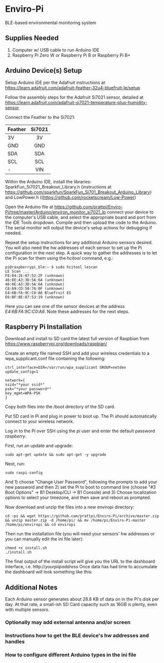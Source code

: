 # Enviro-Pi
BLE-based environmental monitoring system

## Supplies Needed 

1. Computer w/ USB cable to run Arduino IDE
2. Raspberry Pi Zero W or Raspberry Pi B or Raspberry Pi B+

## Arduino Device(s) Setup

Setup Arduino IDE per the Adafruit instructions at https://learn.adafruit.com/adafruit-feather-32u4-bluefruit-le/setup

Follow the assembly steps for the Adafruit Si7021 sensor, detailed at https://learn.adafruit.com/adafruit-si7021-temperature-plus-humidity-sensor

Connect the Feather to the Si7021:

| Feather        | Si7021          | 
| ------------- |:-------------:| 
| 3V     | 3V |
| GND     | GND       |
| SDA | SDA      |
| SCL | SCL      |	
| - | VIN      |

Within the Arduino IDE, install the libraries: SparkFun_Si7021_Breakout_Library.h (instructions at https://github.com/sparkfun/SparkFun_Si701_Breakout_Arduino_Library) and LowPower.h ((https://github.com/rocketscream/Low-Power)

Open the Arduino file at https://github.com/prattpi/Enviro-Pi/tree/master/Arduino/environ_monitor_si7021_lp connect your device to the computer's USB cable, and select the appropriate board and port from the IDE Tools dropdown. Compile and then upload the code to the Arduino. The serial monitor will output the device's setup actions for debugging if needed.

Repeat the setup instructions for any additional Arduino sensors desired. You will also need the hw addresses of each sensor to set up the Pi configuration in the next step. A quick way to gather the addresses is to let the Pi scan for them using the *hcitool* command, e.g.:

	pi@raspberrypi_ble:~ $ sudo hcitool lescan
	LE Scan ...
	F8:04:2E:87:52:2F (unknown)
	46:0E:A3:3D:5A:6A (unknown)
	46:0E:A3:3D:5A:6A (unknown)
	C8:69:CD:50:7A:0F (unknown)
	E4:6B:FA:9C:C0:A6 Bluefruit ES
	E6:BF:8E:87:53:19 (unknown)

Here you can see one of the sensor devices at the address *E4:6B:FA:9C:C0:A6*. Note these addresses for the next steps. 

## Raspberry Pi Installation

Download and install to SD card the latest full version of Raspbian from https://www.raspberrypi.org/downloads/raspbian/

Create an empty file named SSH and add your wireless credentials to a wpa_supplicant.conf file containing the following:

	ctrl_interface=DIR=/var/run/wpa_supplicant GROUP=netdev
	update_config=1

	network={
	ssid="*your ssid*"
	psk="*your password*"
	key_mgmt=WPA-PSK
	}

Copy both files into the /boot directory of the SD card.

Put SD card in Pi and plug in power to boot up. The Pi should automatically connect to your wireless network. 

Log in to the Pi over SSH using the *pi* user and enter the default password *raspberry*.

First, run an update and upgrade: 

	sudo apt-get update && sudo apt-get -y upgrade  

Next, run:

	sudo raspi-config 
	
And 1) choose "Change User Password", following the prompts to add your new password and then 2) set the Pi to boot to command line (choose "#3 Boot Options" -> B1 Desktop/CLI -> B1 Console) and 3) Choose localization options to select your timezone, and then save and reboot as prompted.

Now download and unzip the files into a new enviropi directory:

	cd ~pi && wget https://github.com/prattpi/Enviro-Pi/archive/master.zip && unzip master.zip -d /home/pi/ && mv /home/pi/Enviro-Pi-master /home/pi/enviropi && cd enviropi

Then run the installation file (you will need your sensors' hw addresses or you can manually edit the ini file later):

	chmod +x install.sh
	./install.sh 
 
The final output of the install script will give you the URL to the dashboard interface, i.e. http://*yourpiipaddress* Once data has had time to accumulate the dashboard will look something like this:



## Additional Notes

Each Arduino sensor generates about 28.8 KB of data on in the Pi's disk per day. At that rate, a small-ish SD Card capacity such as 16GB is plenty, even with multiple sensors. 

### Optionally may add external antenna and/or screen 
### Instructions how to get the BLE device's hw addresses and handles
### How to configure different Arduino types in the ini file 
 
